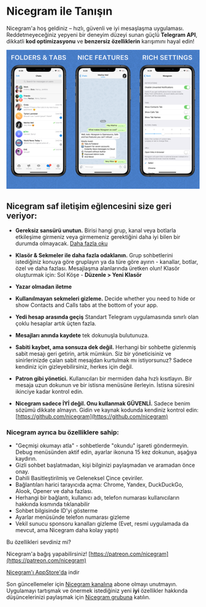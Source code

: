 # Nicegram ile Tanışın

Nicegram'a hoş geldiniz – hızlı, güvenli ve iyi mesaşlaşma uygulaması. Reddetmeyeceğiniz yepyeni bir deneyim düzeyi sunan güçlü **Telegram API**, dikkatli **kod optimizasyonu** ve **benzersiz özelliklerin** karışımını hayal edin!

![image](images/NicegramGrid.png)

## Nicegram saf iletişim eğlencesini size geri veriyor:

- **Gereksiz sansürü unutun.** Birisi hangi grup, kanal veya botlarla etkileşime girmeniz veya girmemeniz gerektiğini daha iyi bilen bir durumda olmayacak. [Daha fazla oku](/tr/unblock)

- **Klasör & Sekmeler ile daha fazla odaklanın.** Grup sohbetlerini istediğiniz konuya göre gruplayın ya da türe göre ayırın - kanallar, botlar, özel ve daha fazlası. Mesajlaşma alanlarında üretken olun! Klasör oluşturmak için: Sol Köşe - **Düzenle > Yeni Klasör**

- **Yazar olmadan iletme**

- **Kullanılmayan sekmeleri gizleme.** Decide whether you need to hide or show Contacts and Calls tabs at the bottom of your app.

- **Yedi hesap arasında geçiş** Standart Telegram uygulamasında sınırlı olan çoklu hesaplar artık üçten fazla.

- **Mesajları anında kaydete** tek dokunuşla bulutunuza.

- **Sabiti kaybet, ama sonsuza dek değil.** Herhangi bir sohbette gizlenmiş sabit mesajı geri getirin, artık mümkün.
Siz bir yöneticisiniz ve sinirlerinizde çalan sabit mesajdan kurtulmak mı istiyorsunuz? Sadece kendiniz için gizleyebilirsiniz, herkes için değil.

- **Patron gibi yönetici.** Kullanıcıları bir mermiden daha hızlı kısıtlayın. Bir mesaja uzun dokunun ve bir istisna menüsüne ilerleyin. İstisna süresini ikinciye kadar kontrol edin.

- **Nicegram sadece İYİ değil. Onu kullanmak GÜVENLİ.** Sadece benim sözümü dikkate almayın. Gidin ve kaynak kodunda kendiniz kontrol edin: [https://github.com/nicegram](https://github.com/nicegram)

### Nicegram ayrıca bu özelliklere sahip:
- "Geçmişi okumayı atla" - sohbetlerde "okundu" işareti göndermeyin. Debug menüsünden aktif edin, ayarlar ikonuna 15 kez dokunun, aşağıya kaydırın.
- Gizli sohbet başlatmadan, kişi bilginizi paylaşmadan ve aramadan önce onay.
- Dahili Basitleştirilmiş ve Geleneksel Çince çeviriler.
- Bağlantıları harici tarayıcıda açma: Chrome, Yandex, DuckDuckGo, Alook, Opener ve daha fazlası.
- Herhangi bir bağlantı, kullanıcı adı, telefon numarası kullanıcıların hakkında kısmında tıklanabilir
- Sohbet bilgisinde ID'yi gösterme
- Ayarlar menüsünde telefon numarası gizleme
- Vekil sunucu sponsoru kanalları gizleme (Evet, resmi uygulamada da mevcut, ama Nicegram daha kolay yaptı)


Bu özellikleri sevdiniz mi?

Nicegram'a bağış yapabilirsiniz! [https://patreon.com/nicegram](https://patreon.com/nicegram)

[Nicegram'ı AppStore'da](https://itunes.apple.com/app/id1457369322) indir

Son güncellemeler için [Nicegram kanalına](https://t.me/nicegramapp) abone olmayı unutmayın. Uygulamayı tartışmak ve önermek istediğiniz yeni **iyi** özellikler hakkında düşüncelerinizi paylaşmak için [Nicegram grubuna](https://t.me/nicegramchat) katılın.
